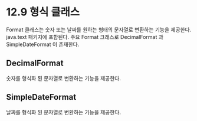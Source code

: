 # 12.9 형식 클래스
Format 클래스는 숫자 또는 날짜를 원하는 형태의 문자열로 변환하는 기능을 제공한다.
java.text 패키지에 포함된다.
주요 Format 크래스로 DecimalFormat 과 SimpleDateFormat 이 존재한다.

## DecimalFormat
숫자를 형식화 된 문자열로 변환하는 기능을 제공한다.

## SimpleDateFormat
날짜를 형식화 된 문자열로 변환하는 기능을 제공한다.
